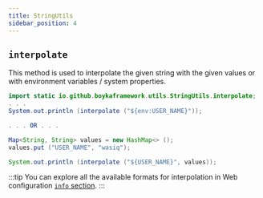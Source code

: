 ```yaml
---
title: StringUtils
sidebar_position: 4
---
```


## `interpolate`

This method is used to interpolate the given string with the given values or with environment variables / system properties.

```java
import static io.github.boykaframework.utils.StringUtils.interpolate;
. . .
System.out.println (interpolate ("${env:USER_NAME}"));

. . . OR . . .

Map<String, String> values = new HashMap<> ();
values.put ("USER_NAME", "wasiq");

System.out.println (interpolate ("${USER_NAME}", values));
```

:::tip
You can explore all the available formats for interpolation in Web configuration [`info` section](/docs/guides/config/configuration#web-config).
:::
